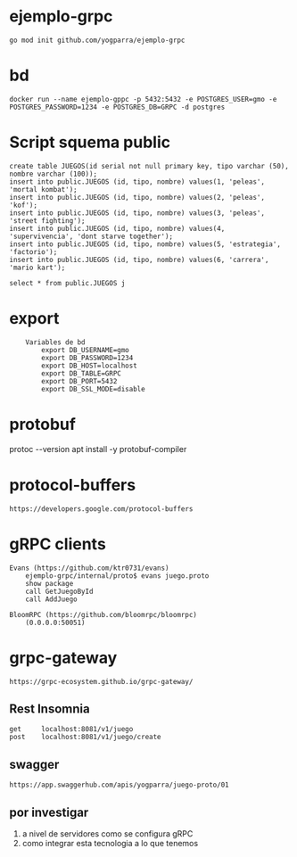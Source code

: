 # ejemplo-grpc

    go mod init github.com/yogparra/ejemplo-grpc

# bd

    docker run --name ejemplo-gppc -p 5432:5432 -e POSTGRES_USER=gmo -e POSTGRES_PASSWORD=1234 -e POSTGRES_DB=GRPC -d postgres

# Script squema public

    create table JUEGOS(id serial not null primary key, tipo varchar (50), nombre varchar (100));
    insert into public.JUEGOS (id, tipo, nombre) values(1, 'peleas', 'mortal kombat');
    insert into public.JUEGOS (id, tipo, nombre) values(2, 'peleas', 'kof');
    insert into public.JUEGOS (id, tipo, nombre) values(3, 'peleas', 'street fighting');
    insert into public.JUEGOS (id, tipo, nombre) values(4, 'supervivencia', 'dont starve together');
    insert into public.JUEGOS (id, tipo, nombre) values(5, 'estrategia', 'factorio');
    insert into public.JUEGOS (id, tipo, nombre) values(6, 'carrera', 'mario kart');
    
    select * from public.JUEGOS j

# export

        Variables de bd
            export DB_USERNAME=gmo
            export DB_PASSWORD=1234
            export DB_HOST=localhost
            export DB_TABLE=GRPC
            export DB_PORT=5432
            export DB_SSL_MODE=disable       
                
# protobuf
protoc --version
apt install -y protobuf-compiler

# protocol-buffers

    https://developers.google.com/protocol-buffers

# gRPC clients

    Evans (https://github.com/ktr0731/evans)
        ejemplo-grpc/internal/proto$ evans juego.proto
        show package
        call GetJuegoById
        call AddJuego

    BloomRPC (https://github.com/bloomrpc/bloomrpc)
        (0.0.0.0:50051)

# grpc-gateway

    https://grpc-ecosystem.github.io/grpc-gateway/

## Rest Insomnia

    get     localhost:8081/v1/juego
    post    localhost:8081/v1/juego/create

## swagger

    https://app.swaggerhub.com/apis/yogparra/juego-proto/01

## por investigar

1. a nivel de servidores como se configura gRPC
2. como integrar esta tecnologia a lo que tenemos
